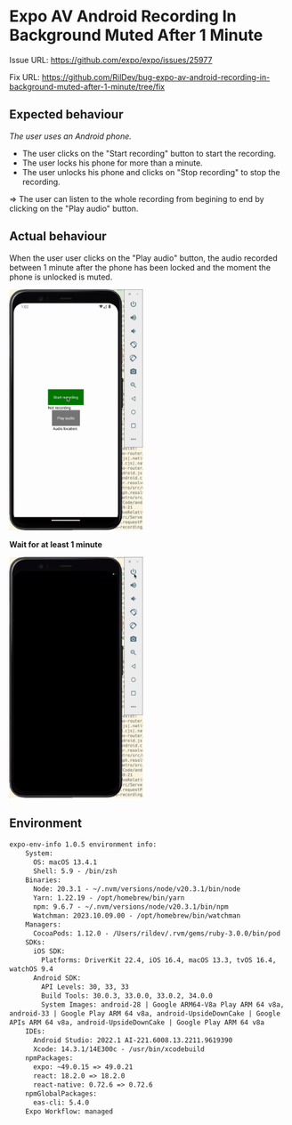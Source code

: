 # Expo AV Android Recording In Background Muted After 1 Minute

Issue URL: https://github.com/expo/expo/issues/25977

Fix URL: https://github.com/RilDev/bug-expo-av-android-recording-in-background-muted-after-1-minute/tree/fix

## Expected behaviour

_The user uses an Android phone._

- The user clicks on the "Start recording" button to start the recording.
- The user locks his phone for more than a minute.
- The user unlocks his phone and clicks on "Stop recording" to stop the recording.

=> The user can listen to the whole recording from begining to end by clicking on the "Play audio" button.

## Actual behaviour

When the user user clicks on the "Play audio" button, the audio recorded between 1 minute after the phone has been locked and the moment the phone is unlocked is muted.

<img src="./assets/demo-1.gif" width="240"/>

**Wait for at least 1 minute**

<img src="./assets/demo-2.gif" width="240"/>

## Environment

```
expo-env-info 1.0.5 environment info:
    System:
      OS: macOS 13.4.1
      Shell: 5.9 - /bin/zsh
    Binaries:
      Node: 20.3.1 - ~/.nvm/versions/node/v20.3.1/bin/node
      Yarn: 1.22.19 - /opt/homebrew/bin/yarn
      npm: 9.6.7 - ~/.nvm/versions/node/v20.3.1/bin/npm
      Watchman: 2023.10.09.00 - /opt/homebrew/bin/watchman
    Managers:
      CocoaPods: 1.12.0 - /Users/rildev/.rvm/gems/ruby-3.0.0/bin/pod
    SDKs:
      iOS SDK:
        Platforms: DriverKit 22.4, iOS 16.4, macOS 13.3, tvOS 16.4, watchOS 9.4
      Android SDK:
        API Levels: 30, 33, 33
        Build Tools: 30.0.3, 33.0.0, 33.0.2, 34.0.0
        System Images: android-28 | Google ARM64-V8a Play ARM 64 v8a, android-33 | Google Play ARM 64 v8a, android-UpsideDownCake | Google APIs ARM 64 v8a, android-UpsideDownCake | Google Play ARM 64 v8a
    IDEs:
      Android Studio: 2022.1 AI-221.6008.13.2211.9619390
      Xcode: 14.3.1/14E300c - /usr/bin/xcodebuild
    npmPackages:
      expo: ~49.0.15 => 49.0.21
      react: 18.2.0 => 18.2.0
      react-native: 0.72.6 => 0.72.6
    npmGlobalPackages:
      eas-cli: 5.4.0
    Expo Workflow: managed
```
